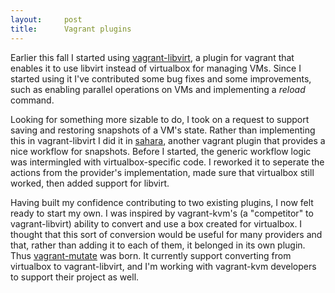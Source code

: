 ```yaml
---
layout:     post
title:      Vagrant plugins
---
```



Earlier this fall I started using [vagrant-libvirt](https///github.com/pradels/vagrant-libvirt), a plugin for vagrant that enables it to use libvirt instead of virtualbox for managing VMs. Since I started using it I've contributed some bug fixes and some improvements, such as enabling parallel operations on VMs and implementing a *reload* command.

Looking for something more sizable to do, I took on a request to support saving and restoring snapshots of a VM's state. Rather than implementing this in vagrant-libvirt I did it in [sahara](https///github.com/jedi4ever/sahara), another vagrant plugin that provides a nice workflow for snapshots. Before I started, the generic workflow logic was intermingled with virtualbox-specific code. I reworked it to seperate the actions from the provider's implementation, made sure that virtualbox still worked, then added support for libvirt.

Having built my confidence contributing to two existing plugins, I now felt ready to start my own. I was inspired by vagrant-kvm's (a "competitor" to vagrant-libvirt) ability to convert and use a box created for virtualbox. I thought that this sort of conversion would be useful for many providers and that, rather than adding it to each of them, it belonged in its own plugin. Thus [vagrant-mutate](https///github.com/sciurus/vagrant-mutate) was born. It currently support converting from virtualbox to vagrant-libvirt, and I'm working with vagrant-kvm developers to support their project as well.



